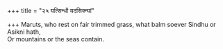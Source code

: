 +++
title = "२५ यत्सिन्धौ यदसिक्न्यां"

+++
Maruts, who rest on fair trimmed grass, what balm soever Sindhu or Asikni hath,  
     Or mountains or the seas contain.
